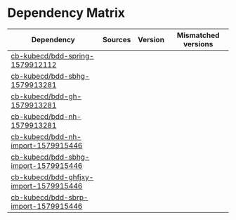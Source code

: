 # Dependency Matrix

Dependency | Sources | Version | Mismatched versions
---------- | ------- | ------- | -------------------
[cb-kubecd/bdd-spring-1579912112](https://github.com/cb-kubecd/bdd-spring-1579912112.git) |  | []() | 
[cb-kubecd/bdd-sbhg-1579913281](https://github.com/cb-kubecd/bdd-sbhg-1579913281.git) |  | []() | 
[cb-kubecd/bdd-gh-1579913281](https://github.com/cb-kubecd/bdd-gh-1579913281.git) |  | []() | 
[cb-kubecd/bdd-nh-1579913281](https://github.com/cb-kubecd/bdd-nh-1579913281.git) |  | []() | 
[cb-kubecd/bdd-nh-import-1579915446](https://github.com/cb-kubecd/bdd-nh-import-1579915446.git) |  | []() | 
[cb-kubecd/bdd-sbhg-import-1579915446](https://github.com/cb-kubecd/bdd-sbhg-import-1579915446.git) |  | []() | 
[cb-kubecd/bdd-ghfjxy-import-1579915446](https://github.com/cb-kubecd/bdd-ghfjxy-import-1579915446.git) |  | []() | 
[cb-kubecd/bdd-sbrp-import-1579915446](https://github.com/cb-kubecd/bdd-sbrp-import-1579915446.git) |  | []() | 
